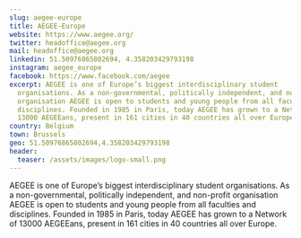 ```yaml
---
slug: aegee-europe
title: AEGEE-Europe
website: https://www.aegee.org/
twitter: headoffice@aegee.org
mail: headoffice@aegee.org
linkedin: 51.50976865802694, 4.358203429793198
instagram: aegee_europe
facebook: https://www.facebook.com/aegee
excerpt: AEGEE is one of Europe’s biggest interdisciplinary student
  organisations. As a non-governmental, politically independent, and non-profit
  organisation AEGEE is open to students and young people from all faculties and
  disciplines. Founded in 1985 in Paris, today AEGEE has grown to a Network of
  13000 AEGEEans, present in 161 cities in 40 countries all over Europe.
country: Belgium
town: Brussels
geo: 51.50976865802694,4.358203429793198
header:
  teaser: /assets/images/logo-small.png
---
```

AEGEE is one of Europe’s biggest interdisciplinary student organisations. As a non-governmental, politically independent, and non-profit organisation AEGEE is open to students and young people from all faculties and disciplines. Founded in 1985 in Paris, today AEGEE has grown to a Network of 13000 AEGEEans, present in 161 cities in 40 countries all over Europe.